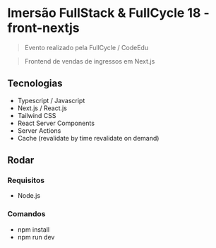 # Imersão FullStack & FullCycle 18 - front-nextjs

> Evento realizado pela FullCycle / CodeEdu

> Frontend de vendas de ingressos em Next.js

## Tecnologias

- Typescript / Javascript
- Next.js / React.js
- Tailwind CSS
- React Server Components
- Server Actions
- Cache (revalidate by time revalidate on demand)

## Rodar

### Requisitos

- Node.js

### Comandos

- npm install
- npm run dev
